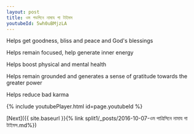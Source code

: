 ```yaml
---
layout: post
title: ওম গডগিনে নামায গা টাইমস
youtubeId: 5wh0uBMjzLA
---
```

 
 
Helps get goodness, bliss and peace and God's blessings
 
Helps remain focused, help generate inner energy 
 
Helps boost physical and mental health 
 
Helps remain grounded and generates a sense of gratitude towards the greater power 
 
Helps reduce bad karma
 
 
 
 


{% include youtubePlayer.html id=page.youtubeId %}
 
[Next]({{ site.baseurl }}{% link  split1/_posts/2016-10-07-ওম পাত্রিসিনে নামায গা টাইমস.md%})
 
